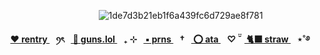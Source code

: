 ⠀⠀⠀⠀⠀⠀⠀⠀⠀⠀⠀⠀⠀⠀⠀![1de7d3b21eb1f6a439fc6d729ae8f781](https://github.com/user-attachments/assets/d2ac0f85-f122-4ef7-acb2-93658dd7893c)


<p align="center"><b><a href="https://rentry.co/enjin-"> ❤️ rentry </a>⠀ꪆৎ⠀<a href="https://guns.lol/akira.fudo"> 🖤 guns.lol </a>⠀₊ ⊹⠀<a href="https://en.pronouns.page/@sweetshiyu"> ▪️ prns </a>⠀†⠀<a href="https://blccm.atabook.org/"> ⭕ ata </a>⠀♡ ̆̈⠀<a href="https://anton-ivanov.straw.page/"> 🐈‍⬛ straw </a>⠀⋆˚࿔









